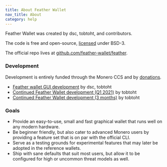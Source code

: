 ```yaml
---
title: About Feather Wallet
nav_title: About
category: help
---
```


Feather Wallet was created by dsc, tobtoht, and contributors.

The code is free and open-source, [licensed](https://raw.githubusercontent.com/feather-wallet/feather/master/LICENSE) under BSD-3.

The official repo lives at [github.com/feather-wallet/feather](https://github.com/feather-wallet/feather).

### Development

Development is entirely funded through the Monero CCS and by [donations](donate).

- [Feather wallet GUI development](https://ccs.getmonero.org/proposals/feather-2020.html) by dsc, tobtoht
- [Continued Feather Wallet development (Q1 2021)](https://ccs.getmonero.org/proposals/tobtoht_feather_dev_q1_2021.html) by tobtoht
- [Continued Feather Wallet development (3 months)](https://ccs.getmonero.org/proposals/tobtoht-feather-dev-2021-2.html) by tobtoht

### Goals

- Provide an easy-to-use, small and fast graphical wallet that runs well on any modern hardware.
- Be beginner friendly, but also cater to advanced Monero users by providing a feature set that is on par with the official CLI.
- Serve as a testing grounds for experimental features that may later be adopted in the reference wallets.
- Ship with sane defaults that suit most users, but allow it to be configured for high or uncommon threat models as well.

